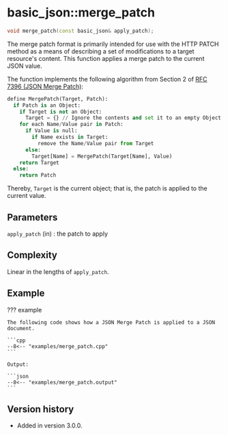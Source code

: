 # basic_json::merge_patch

```cpp
void merge_patch(const basic_json& apply_patch);
```

The merge patch format is primarily intended for use with the HTTP PATCH method as a means of describing a set of
modifications to a target resource's content. This function applies a merge patch to the current JSON value.

The function implements the following algorithm from Section 2 of
[RFC 7396 (JSON Merge Patch)](https://tools.ietf.org/html/rfc7396):

```python
define MergePatch(Target, Patch):
  if Patch is an Object:
    if Target is not an Object:
      Target = {} // Ignore the contents and set it to an empty Object
    for each Name/Value pair in Patch:
      if Value is null:
        if Name exists in Target:
          remove the Name/Value pair from Target
      else:
        Target[Name] = MergePatch(Target[Name], Value)
    return Target
  else:
    return Patch
```

Thereby, `Target` is the current object; that is, the patch is applied to the current value.

## Parameters

`apply_patch` (in)
:   the patch to apply

## Complexity

Linear in the lengths of `apply_patch`.

## Example

??? example

    The following code shows how a JSON Merge Patch is applied to a JSON document.
     
    ```cpp
    --8<-- "examples/merge_patch.cpp"
    ```
    
    Output:
    
    ```json
    --8<-- "examples/merge_patch.output"
    ```

## Version history

- Added in version 3.0.0.
